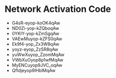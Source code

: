 # Network Activation Code
* G4sR-eyop-koOK4qAw
* ND0Zi-yop-kZQboqAw
* 0YKIY-yop-kZmSgqAw
* VAEwMuyop-kZFS0qAw
* Ek9f4-yop_Zx3W8qAw
* yoyz-eyop_ZzSR8qAw
* yuWwXuyop_ZzomMqAw
* VWbXuOyop8p1wfMqAw
* MyENCuyop9JVC_oqAw
* Qfldjeyop9IHblMqAw